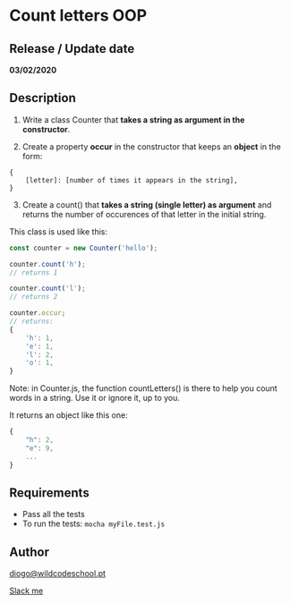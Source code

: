# Count letters OOP

## Release / Update date
**03/02/2020**

## Description
1. Write a class Counter that **takes a string as argument in the constructor**. 

2. Create a property **occur** in the constructor that keeps an **object** in the form:
```
{
    [letter]: [number of times it appears in the string],
}
```
3. Create a count() that **takes a string (single letter) as argument** and returns the number of occurences of that letter in the initial string.

This class is used like this:
```javascript
const counter = new Counter('hello');

counter.count('h');
// returns 1

counter.count('l');
// returns 2

counter.occur;
// returns:
{
    'h': 1,
    'e': 1,
    'l': 2,
    'o': 1,
}
```

Note: in Counter.js, the function countLetters() is there to help you count words in a string. Use it or ignore it, up to you.

It returns an object like this one:

```javascript
{
    "h": 2,
    "e": 9,
    ...
}
```
## Requirements
- Pass all the tests
- To run the tests: `mocha myFile.test.js`

## Author
diogo@wildcodeschool.pt

[Slack me](https://app.slack.com/client/T6SG2QGG2/GHP34QVV3/user_profile/UHCFSA63T)
